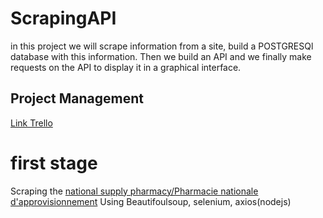 # ScrapingAPI
in this project we will scrape information from a site, build a POSTGRESQl database with this information. Then we build an API and we finally make requests on the API to display it in a graphical interface.
## Project Management
[Link Trello](https://trello.com/b/T96MVz0R/conduite-de-projet)
# first stage
Scraping the [national supply pharmacy/Pharmacie nationale d'approvisionnement](https://www.pna.sn/) Using Beautifoulsoup, selenium, axios(nodejs)
